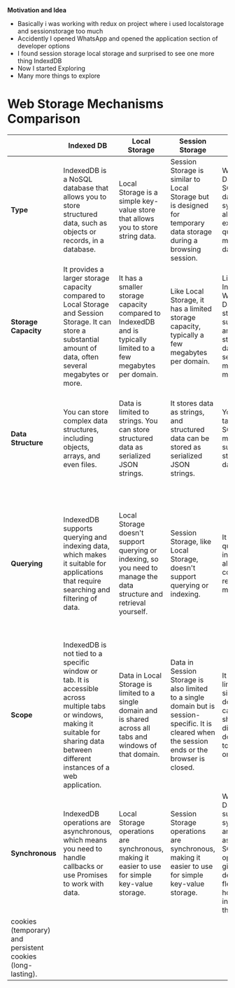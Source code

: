 **Motivation and Idea**

- Basically i was working with redux on project where i used localstorage and sessionstorage too much
- Accidently I  opened WhatsApp and opened the application section of developer options
- I found session storage local storage and surprised to see one more thing IndexdDB
- Now I started Exploring
- Many more things to explore
# Web Storage Mechanisms Comparison

|  | Indexed DB | Local Storage | Session Storage | Web SQL | Cookies |
| --- | --- | --- | --- | --- | --- |
| **Type** | IndexedDB is a NoSQL database that allows you to store structured data, such as objects or records, in a database. | Local Storage is a simple key-value store that allows you to store string data. | Session Storage is similar to Local Storage but is designed for temporary data storage during a browsing session. | Web SQL Database is a SQL-based database system that allows you to execute SQL queries to manipulate data. | Cookies are simple text-based data storage mechanisms. They store key-value pairs as strings. |
| **Storage Capacity** | It provides a larger storage capacity compared to Local Storage and Session Storage. It can store a substantial amount of data, often several megabytes or more. | It has a smaller storage capacity compared to IndexedDB and is typically limited to a few megabytes per domain. | Like Local Storage, it has a limited storage capacity, typically a few megabytes per domain. | Like IndexedDB, Web SQL Database can store a substantial amount of structured data, often several megabytes or more. | Cookies have a very limited storage capacity, usually restricted to a few kilobytes per cookie. |
| **Data Structure** | You can store complex data structures, including objects, arrays, and even files. | Data is limited to strings. You can store structured data as serialized JSON strings. | It stores data as strings, and structured data can be stored as serialized JSON strings. | You work with tables and SQL queries, making it suitable for structured data storage. | Data in cookies is limited to strings, so you can store simple values like user IDs, preferences, or session tokens. |
| **Querying** | IndexedDB supports querying and indexing data, which makes it suitable for applications that require searching and filtering of data. | Local Storage doesn't support querying or indexing, so you need to manage the data structure and retrieval yourself. | Session Storage, like Local Storage, doesn't support querying or indexing. | It supports querying and indexing data, allowing for complex data retrieval and manipulation. | Cookies are not designed for querying or indexing data. Accessing cookie data typically involves iterating through available cookies or knowing the specific cookie name. |
| **Scope** | IndexedDB is not tied to a specific window or tab. It is accessible across multiple tabs or windows, making it suitable for sharing data between different instances of a web application. | Data in Local Storage is limited to a single domain and is shared across all tabs and windows of that domain. | Data in Session Storage is also limited to a single domain but is session-specific. It is cleared when the session ends or the browser is closed. | It is typically limited to a single domain, and it can't be shared across different domains due to the same-origin policy. | Cookies are associated with a specific domain and are sent with every HTTP request to that domain, including requests for images, scripts, and styles. |
| **Synchronous** | IndexedDB operations are asynchronous, which means you need to handle callbacks or use Promises to work with data. | Local Storage operations are synchronous, making it easier to use for simple key-value storage. | Session Storage operations are synchronous, making it easier to use for simple key-value storage. | Web SQL Database supports both synchronous and asynchronous SQL operations, giving developers flexibility in how they interact with the database. | |Persistence: Cookies can have expiration dates, allowing you to create both session
                        cookies (temporary) and persistent cookies (long-lasting).| |


